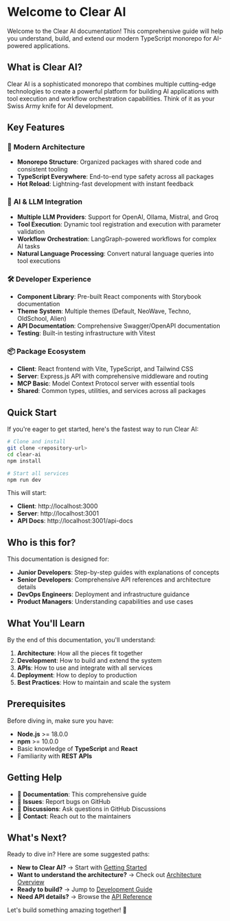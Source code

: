 # Welcome to Clear AI

Welcome to the Clear AI documentation! This comprehensive guide will help you understand, build, and extend our modern TypeScript monorepo for AI-powered applications.

## What is Clear AI?

Clear AI is a sophisticated monorepo that combines multiple cutting-edge technologies to create a powerful platform for building AI applications with tool execution and workflow orchestration capabilities. Think of it as your Swiss Army knife for AI development.

## Key Features

### 🚀 **Modern Architecture**
- **Monorepo Structure**: Organized packages with shared code and consistent tooling
- **TypeScript Everywhere**: End-to-end type safety across all packages
- **Hot Reload**: Lightning-fast development with instant feedback

### 🤖 **AI & LLM Integration**
- **Multiple LLM Providers**: Support for OpenAI, Ollama, Mistral, and Groq
- **Tool Execution**: Dynamic tool registration and execution with parameter validation
- **Workflow Orchestration**: LangGraph-powered workflows for complex AI tasks
- **Natural Language Processing**: Convert natural language queries into tool executions

### 🛠️ **Developer Experience**
- **Component Library**: Pre-built React components with Storybook documentation
- **Theme System**: Multiple themes (Default, NeoWave, Techno, OldSchool, Alien)
- **API Documentation**: Comprehensive Swagger/OpenAPI documentation
- **Testing**: Built-in testing infrastructure with Vitest

### 📦 **Package Ecosystem**
- **Client**: React frontend with Vite, TypeScript, and Tailwind CSS
- **Server**: Express.js API with comprehensive middleware and routing
- **MCP Basic**: Model Context Protocol server with essential tools
- **Shared**: Common types, utilities, and services across all packages

## Quick Start

If you're eager to get started, here's the fastest way to run Clear AI:

```bash
# Clone and install
git clone <repository-url>
cd clear-ai
npm install

# Start all services
npm run dev
```

This will start:
- **Client**: http://localhost:3000
- **Server**: http://localhost:3001
- **API Docs**: http://localhost:3001/api-docs

## Who is this for?

This documentation is designed for:

- **Junior Developers**: Step-by-step guides with explanations of concepts
- **Senior Developers**: Comprehensive API references and architecture details
- **DevOps Engineers**: Deployment and infrastructure guidance
- **Product Managers**: Understanding capabilities and use cases

## What You'll Learn

By the end of this documentation, you'll understand:

1. **Architecture**: How all the pieces fit together
2. **Development**: How to build and extend the system
3. **APIs**: How to use and integrate with all services
4. **Deployment**: How to deploy to production
5. **Best Practices**: How to maintain and scale the system

## Prerequisites

Before diving in, make sure you have:

- **Node.js** >= 18.0.0
- **npm** >= 10.0.0
- Basic knowledge of **TypeScript** and **React**
- Familiarity with **REST APIs**

## Getting Help

- 📖 **Documentation**: This comprehensive guide
- 🐛 **Issues**: Report bugs on GitHub
- 💬 **Discussions**: Ask questions in GitHub Discussions
- 📧 **Contact**: Reach out to the maintainers

## What's Next?

Ready to dive in? Here are some suggested paths:

- **New to Clear AI?** → Start with [Getting Started](/docs/getting-started/installation)
- **Want to understand the architecture?** → Check out [Architecture Overview](/docs/architecture/overview)
- **Ready to build?** → Jump to [Development Guide](/docs/getting-started/development)
- **Need API details?** → Browse the [API Reference](/docs/api/overview)

Let's build something amazing together! 🚀